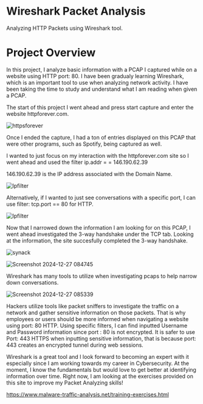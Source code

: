# Wireshark Packet Analysis
Analyzing HTTP Packets using Wireshark tool.

<h1> Project Overview</h1>
In this project, I analyze basic information with a PCAP I captured while on a website using HTTP port: 80. I have been gradualy learning Wireshark, which is an important tool to use when analyzing network activity. I have been taking the time to study and understand what I am reading when given a PCAP.

The start of this project I went ahead and press start capture and enter the website httpforever.com.

![httpsforever](https://github.com/user-attachments/assets/1bb6398e-5f54-46fc-b13f-b2d94961e7fa)


Once I ended the capture, I had a ton of entries displayed on this PCAP that were other programs, such as Spotify, being captured as well. 

I wanted to just focus on my interaction with the httpforever.com site so I went ahead and used the filter ip.addr = = 146.190.62.39

146.190.62.39 is the IP address associated with the Domain Name. 

![Ipfilter](https://github.com/user-attachments/assets/391978f3-e84c-4f2d-9d9a-d47dd14d0b3c)

Alternatively, if I wanted to just see conversations with a specific port, I can use filter: tcp.port == 80 for HTTP.

![Ipfilter](https://github.com/user-attachments/assets/70fe210f-e8b7-47db-bfaf-bfbd181da3c2)

Now that I narrowed down the information I am looking for on this PCAP, I went ahead investigated the 3-way handshake under the TCP tab. Looking at the information, the site succesfully completed the 3-way handshake. 

![synack](https://github.com/user-attachments/assets/c6573118-5dc6-41ed-9c7a-5f93ea1a0e1f)

![Screenshot 2024-12-27 084745](https://github.com/user-attachments/assets/5de0a9a6-1a99-4d87-914d-a58f579c383f)

Wireshark has many tools to utilize when investigating pcaps to help narrow down conversations.

![Screenshot 2024-12-27 085339](https://github.com/user-attachments/assets/e882a95d-01bb-435a-8586-3de9244a64e5)


Hackers utilize tools like packet sniffers to investigate the traffic on a network and gather sensitive information on those packets. That is why employees or users should be more informed when navigating a website using port: 80 HTTP. Using specific filters, I can find inputted Username and Password information since port : 80 is not encrypted. It is safer to use Port: 443 HTTPS when inputting sensitive information, that is because port: 443 creates an encrypted tunnel during web sessions.

Wireshark is a great tool and I look forward to becoming an expert with it especially since I am working towards my career in Cybersecurity. At the moment, I know the fundamentals but would love to get better at identifying information over time. Right now, I am looking at the exercises provided on this site to improve my Packet Analyzing skills!

https://www.malware-traffic-analysis.net/training-exercises.html


